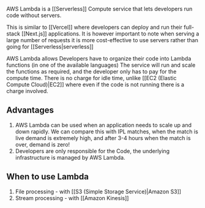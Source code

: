
AWS Lambda is a [[Serverless]] Compute service that lets developers run code without servers.

This is similar to [[Vercel]] where developers can deploy and run their full-stack [[Next.js]] applications. It is however important to note when serving a large number of requests it is more cost-effective to use servers rather than going for [[Serverless|serverless]]

AWS Lambda allows Developers have to organize their code into Lambda functions (in one of the available languages) The service will run and scale the functions as required, and the developer only has to pay for the compute time. There is no charge for idle time, unlike [[EC2 (Elastic Compute Cloud)|EC2]] where even if the code is not running there is a charge involved.

## Advantages

1. AWS Lambda can be used when an application needs to scale up and down rapidly. We can compare this with IPL matches, when the match is live demand is extremely high, and after 3-4 hours when the match is over, demand is zero!
2. Developers are only responsible for the Code, the underlying infrastructure is managed by AWS Lambda.
## When to use Lambda

1. File processing - with [[S3 (Simple Storage Service)|Amazon S3]]
2. Stream processing - with [[Amazon Kinesis]]

